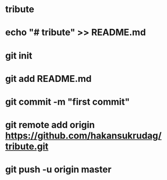 # tribute

# echo "# tribute" >> README.md
# git init
# git add README.md
# git commit -m "first commit"
# git remote add origin https://github.com/hakansukrudag/tribute.git
# git push -u origin master
